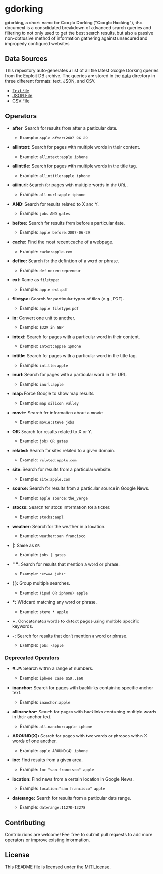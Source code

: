# gdorking

gdorking, a short-name for Google Dorking ("Google Hacking"), this document is a consolidated breakdown of advanced search queries and filtering to not only used to get the best search results, but also a passive non-obtrusive method of information gathering against unsecured and improperly configured websites.

## Data Sources

This repository auto-generates a list of all the latest Google Dorking queries from the Exploit DB archive. The queries are stored in the [data][data] directory in three different formats: text, JSON, and CSV.

- [Text File][textdata]
- [JSON File][jsondata]
- [CSV File][csvdata]

## Operators

- **after:** Search for results from after a particular date.
  - Example: `apple after:2007-06-29`
  
- **allintext:** Search for pages with multiple words in their content.
  - Example: `allintext:apple iphone`

- **allintitle:** Search for pages with multiple words in the title tag.
  - Example: `allintitle:apple iphone`

- **allinurl:** Search for pages with multiple words in the URL.
  - Example: `allinurl:apple iphone`

- **AND:** Search for results related to X and Y.
  - Example: `jobs AND gates`

- **before:** Search for results from before a particular date.
  - Example: `apple before:2007-06-29`

- **cache:** Find the most recent cache of a webpage.
  - Example: `cache:apple.com`

- **define:** Search for the definition of a word or phrase.
  - Example: `define:entrepreneur`

- **ext:** Same as `filetype:`
  - Example: `apple ext:pdf`

- **filetype:** Search for particular types of files (e.g., PDF).
  - Example: `apple filetype:pdf`

- **in:** Convert one unit to another.
  - Example: `$329 in GBP`

- **intext:** Search for pages with a particular word in their content.
  - Example: `intext:apple iphone`

- **intitle:** Search for pages with a particular word in the title tag.
  - Example: `intitle:apple`

- **inurl:** Search for pages with a particular word in the URL.
  - Example: `inurl:apple`

- **map:** Force Google to show map results.
  - Example: `map:silicon valley`

- **movie:** Search for information about a movie.
  - Example: `movie:steve jobs`

- **OR:** Search for results related to X or Y.
  - Example: `jobs OR gates`

- **related:** Search for sites related to a given domain.
  - Example: `related:apple.com`

- **site:** Search for results from a particular website.
  - Example: `site:apple.com`

- **source:** Search for results from a particular source in Google News.
  - Example: `apple source:the_verge`

- **stocks:** Search for stock information for a ticker.
  - Example: `stocks:aapl`

- **weather:** Search for the weather in a location.
  - Example: `weather:san francisco`

- **|:** Same as `OR`
  - Example: `jobs | gates`

- **" ":** Search for results that mention a word or phrase.
  - Example: `"steve jobs"`

- **( ):** Group multiple searches.
  - Example: `(ipad OR iphone) apple`

- **\*:** Wildcard matching any word or phrase.
  - Example: `steve * apple`

- **+:** Concatenates words to detect pages using multiple specific keywords.

- **-:** Search for results that don’t mention a word or phrase.
  - Example: `jobs -apple`

### Deprecated Operators

- **#..#:** Search within a range of numbers.
  - Example: `iphone case $50..$60`

- **inanchor:** Search for pages with backlinks containing specific anchor text.
  - Example: `inanchor:apple`

- **allinanchor:** Search for pages with backlinks containing multiple words in their anchor text.
  - Example: `allinanchor:apple iphone`

- **AROUND(X):** Search for pages with two words or phrases within X words of one another.
  - Example: `apple AROUND(4) iphone`

- **loc:** Find results from a given area.
  - Example: `loc:"san francisco" apple`

- **location:** Find news from a certain location in Google News.
  - Example: `location:"san francisco" apple`

- **daterange:** Search for results from a particular date range.
  - Example: `daterange:11278-13278`

## Contributing

Contributions are welcome! Feel free to submit pull requests to add more operators or improve existing information.

## License

This README file is licensed under the [MIT License][license].

[license]: /LICENSE
[textdata]: ./data/google-dorking.txt
[jsondata]: ./data/google-dorking.json
[csvdata]: ./data/google-dorking.csv
[data]: ./data/
